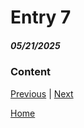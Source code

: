 # Entry 7
##### 05/21/2025

### Content 

[Previous](entry06.md) | [Next](entry08.md)

[Home](../README.md)
